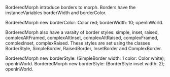 BorderedMorph introduce borders to morph. Borders have the instanceVariables borderWidth and borderColor. BorderedMorph new borderColor: Color red; borderWidth: 10; openInWorld.BorderedMorph also have a varaity of border styles: simple, inset, raised, complexAltFramed, complexAltInset, complexAltRaised, complexFramed, complexInset, complexRaised.These styles are set using the classes BorderStyle, SimpleBorder, RaisedBorder, InsetBorder and ComplexBorder.BorderedMorph new borderStyle: (SimpleBorder width: 1 color: Color white); openInWorld.BorderedMorph new borderStyle: (BorderStyle inset width: 2); openInWorld.